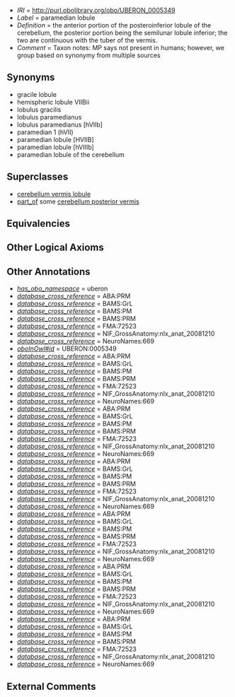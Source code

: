  * *IRI* = http://purl.obolibrary.org/obo/UBERON_0005349
 * *Label* = paramedian lobule
 * *Definition* = the anterior portion of the posteroinferior lobule of the cerebellum, the posterior portion being the semilunar lobule inferior; the two are continuous with the tuber of the vermis.
 * *Comment* = Taxon notes: MP says not present in humans; however, we group based on synonymy from multiple sources

## Synonyms

 * gracile lobule
 * hemispheric lobule VIIBii
 * lobulus gracilis
 * lobulus paramedianus
 * lobulus paramedianus [hVIIb]
 * paramedian 1 (hVII)
 * paramedian lobule [HVIIB]
 * paramedian lobule [hVIIIb]
 * paramedian lobule of the cerebellum

## Superclasses

 * [cerebellum vermis lobule](../../UBERON/70/UBERON_0004070.md)
 * [part_of](../../BFO/50/BFO_0000050.md) some [cerebellum posterior vermis](../../UBERON/09/UBERON_0004009.md)

## Equivalencies


## Other Logical Axioms


## Other Annotations

 * *[has_obo_namespace](../../ce/oboInOwl#hasOBONamespace.md)* = uberon
 * *[database_cross_reference](../../ef/oboInOwl#hasDbXref.md)* = ABA:PRM
 * *[database_cross_reference](../../ef/oboInOwl#hasDbXref.md)* = BAMS:GrL
 * *[database_cross_reference](../../ef/oboInOwl#hasDbXref.md)* = BAMS:PM
 * *[database_cross_reference](../../ef/oboInOwl#hasDbXref.md)* = BAMS:PRM
 * *[database_cross_reference](../../ef/oboInOwl#hasDbXref.md)* = FMA:72523
 * *[database_cross_reference](../../ef/oboInOwl#hasDbXref.md)* = NIF_GrossAnatomy:nlx_anat_20081210
 * *[database_cross_reference](../../ef/oboInOwl#hasDbXref.md)* = NeuroNames:669
 * *[oboInOwl#id](../../id/oboInOwl#id.md)* = UBERON:0005349
 * *[database_cross_reference](../../ef/oboInOwl#hasDbXref.md)* = ABA:PRM
 * *[database_cross_reference](../../ef/oboInOwl#hasDbXref.md)* = BAMS:GrL
 * *[database_cross_reference](../../ef/oboInOwl#hasDbXref.md)* = BAMS:PM
 * *[database_cross_reference](../../ef/oboInOwl#hasDbXref.md)* = BAMS:PRM
 * *[database_cross_reference](../../ef/oboInOwl#hasDbXref.md)* = FMA:72523
 * *[database_cross_reference](../../ef/oboInOwl#hasDbXref.md)* = NIF_GrossAnatomy:nlx_anat_20081210
 * *[database_cross_reference](../../ef/oboInOwl#hasDbXref.md)* = NeuroNames:669
 * *[database_cross_reference](../../ef/oboInOwl#hasDbXref.md)* = ABA:PRM
 * *[database_cross_reference](../../ef/oboInOwl#hasDbXref.md)* = BAMS:GrL
 * *[database_cross_reference](../../ef/oboInOwl#hasDbXref.md)* = BAMS:PM
 * *[database_cross_reference](../../ef/oboInOwl#hasDbXref.md)* = BAMS:PRM
 * *[database_cross_reference](../../ef/oboInOwl#hasDbXref.md)* = FMA:72523
 * *[database_cross_reference](../../ef/oboInOwl#hasDbXref.md)* = NIF_GrossAnatomy:nlx_anat_20081210
 * *[database_cross_reference](../../ef/oboInOwl#hasDbXref.md)* = NeuroNames:669
 * *[database_cross_reference](../../ef/oboInOwl#hasDbXref.md)* = ABA:PRM
 * *[database_cross_reference](../../ef/oboInOwl#hasDbXref.md)* = BAMS:GrL
 * *[database_cross_reference](../../ef/oboInOwl#hasDbXref.md)* = BAMS:PM
 * *[database_cross_reference](../../ef/oboInOwl#hasDbXref.md)* = BAMS:PRM
 * *[database_cross_reference](../../ef/oboInOwl#hasDbXref.md)* = FMA:72523
 * *[database_cross_reference](../../ef/oboInOwl#hasDbXref.md)* = NIF_GrossAnatomy:nlx_anat_20081210
 * *[database_cross_reference](../../ef/oboInOwl#hasDbXref.md)* = NeuroNames:669
 * *[database_cross_reference](../../ef/oboInOwl#hasDbXref.md)* = ABA:PRM
 * *[database_cross_reference](../../ef/oboInOwl#hasDbXref.md)* = BAMS:GrL
 * *[database_cross_reference](../../ef/oboInOwl#hasDbXref.md)* = BAMS:PM
 * *[database_cross_reference](../../ef/oboInOwl#hasDbXref.md)* = BAMS:PRM
 * *[database_cross_reference](../../ef/oboInOwl#hasDbXref.md)* = FMA:72523
 * *[database_cross_reference](../../ef/oboInOwl#hasDbXref.md)* = NIF_GrossAnatomy:nlx_anat_20081210
 * *[database_cross_reference](../../ef/oboInOwl#hasDbXref.md)* = NeuroNames:669
 * *[database_cross_reference](../../ef/oboInOwl#hasDbXref.md)* = ABA:PRM
 * *[database_cross_reference](../../ef/oboInOwl#hasDbXref.md)* = BAMS:GrL
 * *[database_cross_reference](../../ef/oboInOwl#hasDbXref.md)* = BAMS:PM
 * *[database_cross_reference](../../ef/oboInOwl#hasDbXref.md)* = BAMS:PRM
 * *[database_cross_reference](../../ef/oboInOwl#hasDbXref.md)* = FMA:72523
 * *[database_cross_reference](../../ef/oboInOwl#hasDbXref.md)* = NIF_GrossAnatomy:nlx_anat_20081210
 * *[database_cross_reference](../../ef/oboInOwl#hasDbXref.md)* = NeuroNames:669
 * *[database_cross_reference](../../ef/oboInOwl#hasDbXref.md)* = ABA:PRM
 * *[database_cross_reference](../../ef/oboInOwl#hasDbXref.md)* = BAMS:GrL
 * *[database_cross_reference](../../ef/oboInOwl#hasDbXref.md)* = BAMS:PM
 * *[database_cross_reference](../../ef/oboInOwl#hasDbXref.md)* = BAMS:PRM
 * *[database_cross_reference](../../ef/oboInOwl#hasDbXref.md)* = FMA:72523
 * *[database_cross_reference](../../ef/oboInOwl#hasDbXref.md)* = NIF_GrossAnatomy:nlx_anat_20081210
 * *[database_cross_reference](../../ef/oboInOwl#hasDbXref.md)* = NeuroNames:669

## External Comments

